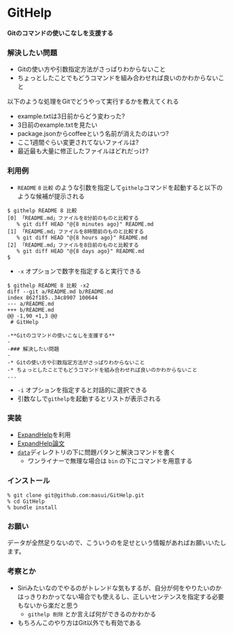 # GitHelp

**Gitのコマンドの使いこなしを支援する**

### 解決したい問題

* Gitの使い方や引数指定方法がさっぱりわからないこと
* ちょっとしたことでもどうコマンドを組み合わせれば良いのかわからないこと

以下のような処理をGitでどうやって実行するかを教えてくれる

* example.txtは3日前からどう変わった?
* 3日前のexample.txtを見たい
* package.jsonからcoffeeという名前が消えたのはいつ?
* ここ1週間ぐらい変更されてないファイルは?
* 最近最も大量に修正したファイルはどれだっけ?

### 利用例

* ```README``` ```8``` ```比較``` のような引数を指定して```githelp```コマンドを起動すると以下のような候補が提示される

```
$ githelp README 8 比較
[0] 「README.md」ファイルを8分前のものと比較する
   % git diff HEAD "@{8 minutes ago}" README.md
[1] 「README.md」ファイルを8時間前のものと比較する
   % git diff HEAD "@{8 hours ago}" README.md
[2] 「README.md」ファイルを8日前のものと比較する
   % git diff HEAD "@{8 days ago}" README.md
$
```

* ```-x``` オプションで数字を指定すると実行できる


```
$ githelp README 8 比較 -x2
diff --git a/README.md b/README.md
index 862f185..34c8907 100644
--- a/README.md
+++ b/README.md
@@ -1,90 +1,3 @@
 # GitHelp
 
-**Gitのコマンドの使いこなしを支援する**
-
-### 解決したい問題
-
-* Gitの使い方や引数指定方法がさっぱりわからないこと
-* ちょっとしたことでもどうコマンドを組み合わせれば良いのかわからないこと
...
```

* ```-i``` オプションを指定すると対話的に選択できる
* 引数なしで```githelp```を起動するとリストが表示される


### 実装

* [ExpandHelp](https://github.com/masui/expand_ruby)を利用
* [ExpandHelp論文](http://www.interaction-ipsj.org/archives/paper2012/data/Interaction2012/oral/data/pdf/12INT012.pdf)
* [```data```](https://github.com/masui/GitHelp/tree/master/data)ディレクトリの下に問題パタンと解決コマンドを書く
   * ワンライナーで無理な場合は ```bin``` の下にコマンドを用意する

### インストール

```
% git clone git@github.com:masui/GitHelp.git
% cd GitHelp
% bundle install
```

### お願い

データが全然足りないので、こういうのを足せという情報があればお願いいたします。

### 考察とか

* Siriみたいなのでやるのがトレンドな気もするが、自分が何をやりたいのかはっきりわかってない場合でも使えるし、正しいセンテンスを指定する必要もないから楽だと思う
  * ```githelp 削除``` とか言えば何ができるのかわかる
* もちろんこのやり方はGit以外でも有効である
